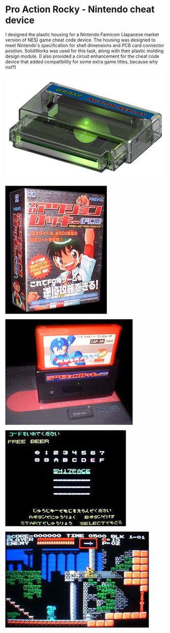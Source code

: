 # Pro Action Rocky - Nintendo cheat device

I designed the plastic housing for a Nintendo Famicom (Japanese market version of NES) game cheat code device.
The housing was designed to meet Nintendo's specification for shell dimensions and PCB card connector position. SolidWorks was used for this task, along with their plastic molding design module.
(I also provided a circuit enhancement for the cheat code device that added compatibility for some extra game titles, because why not?)

![Pro Action Rocky - Rendered picture](/projects/karat/CartSecond12-noview-9.jpg)

![Pro Action Rocky - Box](/projects/karat/rocky02.jpg)

![Pro Action Rocky - Connected cartrige](/projects/karat/rocky04.jpg)

![Pro Action Rocky - Chet Code](/projects/karat/rocky10.jpg)

![Pro Action Rocky - Game Screenshot](/projects/karat/rocky11.jpg)
